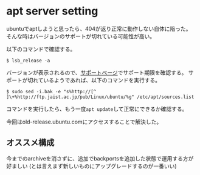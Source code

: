 # apt server setting
ubuntuでaptしようと思ったら、404が返り正常に動作しない自体に陥った。 
そんな時はバージョンのサポートが切れている可能性が高い。  

以下のコマンドで確認する。   

    $ lsb_release -a

バージョンが表示されるので、[サポートページ][]でサポート期限を確認する。
サポートが切れているようであれば、以下のコマンドを実行する。

    $ sudo sed -i.bak -e "s%http://[^ ]\+%http://ftp.jaist.ac.jp/pub/Linux/ubuntu/%g" /etc/apt/sources.list

コマンドを実行したら、もう一度`apt update`して正常にできるか確認する。  

今回はold-release.ubuntu.comにアクセスすることで解決した。  

[サポートページ]: http://www.ubuntulinux.jp/ubuntu


## オススメ構成
今までのarchiveを消さずに、追加でbackportsを追加した状態で運用する方が好ましい
(とは言えまず新しいものにアップグレードするのが一番いい)

